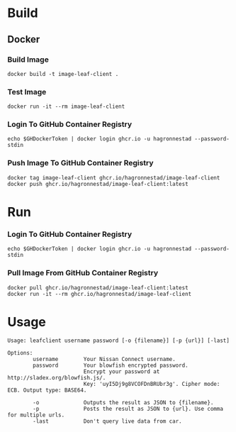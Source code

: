 # Build

## Docker

### Build Image
```
docker build -t image-leaf-client .
```

### Test Image
```
docker run -it --rm image-leaf-client
```

### Login To GitHub Container Registry
```
echo $GHDockerToken | docker login ghcr.io -u hagronnestad --password-stdin
```

### Push Image To GitHub Container Registry
```
docker tag image-leaf-client ghcr.io/hagronnestad/image-leaf-client
docker push ghcr.io/hagronnestad/image-leaf-client:latest
```


# Run

### Login To GitHub Container Registry
```
echo $GHDockerToken | docker login ghcr.io -u hagronnestad --password-stdin
```

### Pull Image From GitHub Container Registry
```
docker pull ghcr.io/hagronnestad/image-leaf-client:latest
docker run -it --rm ghcr.io/hagronnestad/image-leaf-client
```


# Usage

```
Usage: leafclient username password [-o {filename}] [-p {url}] [-last]

Options:
        username        Your Nissan Connect username.
        password        Your blowfish encrypted password.
                        Encrypt your password at http://sladex.org/blowfish.js/.
                        Key: 'uyI5Dj9g8VCOFDnBRUbr3g'. Cipher mode: ECB. Output type: BASE64.

        -o              Outputs the result as JSON to {filename}.
        -p              Posts the result as JSON to {url}. Use comma for multiple urls.
        -last           Don't query live data from car.
```